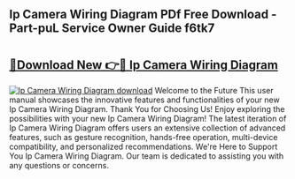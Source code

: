 ## Ip Camera Wiring Diagram PDf Free Download - Part-puL Service Owner Guide f6tk7

# <h2><a href="http://dfnhs1s.blite.top/?on=Ip+Camera+Wiring+Diagram">🔗Download New 👉🔴 Ip Camera Wiring Diagram</a></h2>

[![Ip Camera Wiring Diagram download](https://i.imgur.com/lujVjoI.png)](http://dfnhs1s.blite.top/?on=Ip+Camera+Wiring+Diagram)
Welcome to the Future This user manual showcases the innovative features and functionalities of your new Ip Camera Wiring Diagram. Thank You for Choosing Us! Enjoy exploring the possibilities with your new Ip Camera Wiring Diagram! The latest iteration of Ip Camera Wiring Diagram offers users an extensive collection of advanced features, such as gesture recognition, hands-free operation, multi-device compatibility, and personalized recommendations. We're Here to Support You Ip Camera Wiring Diagram. Our team is dedicated to assisting you with any questions or concerns.
